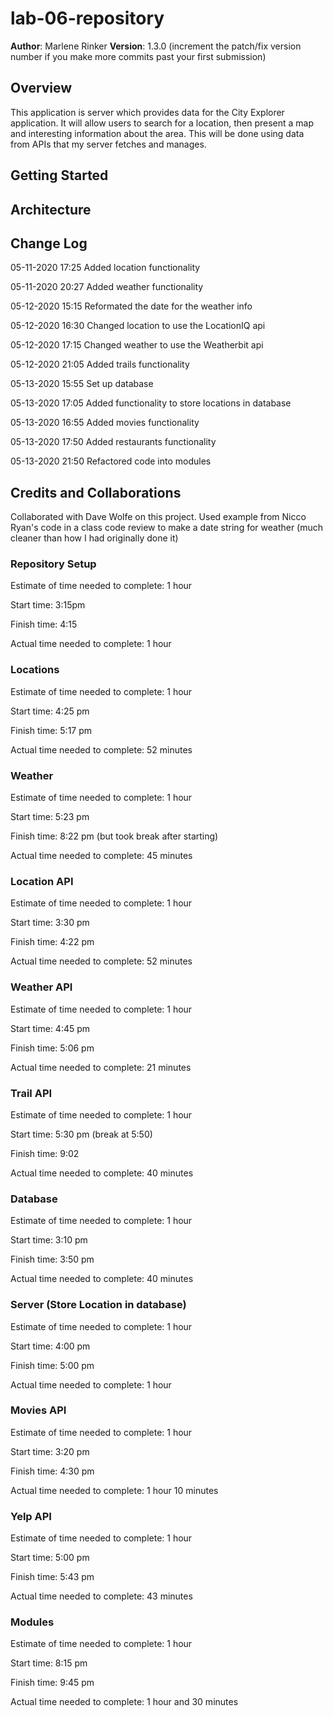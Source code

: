 # lab-06-repository
**Author**: Marlene Rinker
**Version**: 1.3.0 (increment the patch/fix version number if you make more commits past your first submission)

## Overview
This application is server which provides data for the City Explorer application. It will allow users to search for a location, then present a map and interesting information about the area. This will be done using data from APIs that my server fetches and manages.

## Getting Started
<!-- What are the steps that a user must take in order to build this app on their own machine and get it running? -->

## Architecture
<!-- Provide a detailed description of the application design. What technologies (languages, libraries, etc) you're using, and any other relevant design information. -->

## Change Log
<!-- Use this area to document the iterative changes made to your application as each feature is successfully implemented. Use time stamps. Here's an examples: -->

05-11-2020 17:25 Added location functionality

05-11-2020 20:27 Added weather functionality

05-12-2020 15:15 Reformated the date for the weather info

05-12-2020 16:30 Changed location to use the LocationIQ api

05-12-2020 17:15 Changed weather to use the Weatherbit api

05-12-2020 21:05 Added trails functionality

05-13-2020 15:55 Set up database

05-13-2020 17:05 Added functionality to store locations in database

05-13-2020 16:55 Added movies functionality

05-13-2020 17:50 Added restaurants functionality

05-13-2020 21:50 Refactored code into modules





## Credits and Collaborations 
Collaborated with Dave Wolfe on this project.
Used example from Nicco Ryan's code in a class code review to make a date string for weather (much cleaner than how I had originally done it)



### Repository Setup

Estimate of time needed to complete: 1 hour

Start time: 3:15pm

Finish time: 4:15

Actual time needed to complete: 1 hour

### Locations

Estimate of time needed to complete: 1 hour

Start time: 4:25 pm

Finish time: 5:17 pm

Actual time needed to complete: 52 minutes

### Weather

Estimate of time needed to complete: 1 hour

Start time: 5:23 pm

Finish time: 8:22 pm (but took break after starting)

Actual time needed to complete: 45 minutes

### Location API

Estimate of time needed to complete: 1 hour

Start time: 3:30 pm

Finish time: 4:22 pm

Actual time needed to complete: 52 minutes

### Weather API

Estimate of time needed to complete: 1 hour

Start time: 4:45 pm

Finish time: 5:06 pm

Actual time needed to complete: 21 minutes

### Trail API

Estimate of time needed to complete: 1 hour

Start time: 5:30 pm (break at 5:50)

Finish time: 9:02

Actual time needed to complete: 40 minutes

### Database

Estimate of time needed to complete: 1 hour

Start time: 3:10 pm

Finish time: 3:50 pm

Actual time needed to complete: 40 minutes

### Server (Store Location in database)

Estimate of time needed to complete: 1 hour

Start time: 4:00 pm

Finish time: 5:00 pm

Actual time needed to complete: 1 hour

### Movies API

Estimate of time needed to complete: 1 hour

Start time: 3:20 pm

Finish time: 4:30 pm

Actual time needed to complete: 1 hour 10 minutes

### Yelp API

Estimate of time needed to complete: 1 hour

Start time: 5:00 pm

Finish time: 5:43 pm

Actual time needed to complete: 43 minutes


### Modules

Estimate of time needed to complete: 1 hour

Start time: 8:15 pm

Finish time: 9:45 pm

Actual time needed to complete: 1 hour and 30 minutes